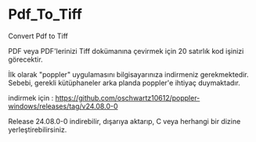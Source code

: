 # Pdf_To_Tiff
Convert Pdf to Tiff

PDF veya PDF'lerinizi Tiff dokümanına çevirmek için 20 satırlık kod işinizi görecektir.

İlk olarak "poppler" uygulamasını bilgisayarınıza indirmeniz gerekmektedir. Sebebi, gerekli kütüphaneler arka planda poppler'e ihtiyaç duymaktadır.

indirmek için : https://github.com/oschwartz10612/poppler-windows/releases/tag/v24.08.0-0

Release 24.08.0-0 indirebilir, dışarıya aktarıp, C veya herhangi bir dizine yerleştirebilirsiniz.
